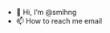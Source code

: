 - 👋 Hi, I’m @smlhng
- 📫 How to reach me email

<!---
smlhng/smlhng is a ✨ special ✨ repository because its `README.md` (this file) appears on your GitHub profile.
You can click the Preview link to take a look at your changes.
--->
